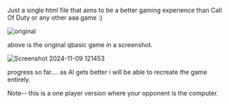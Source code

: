 Just a single html file that aims to be a better gaming experience than Call Of Duty or any other aaa game :) 

![original](https://github.com/user-attachments/assets/898475e3-9f2b-41fc-a0ba-47c448955073)

above is the original qbasic game in a screenshot. 


![Screenshot 2024-11-09 121453](https://github.com/user-attachments/assets/8fa94602-cbca-4fb1-baab-adf9ba0c7af2)



progress so far.... as AI gets better i will be able to recreate the game entirely. 

Note-- this is a one player version where your opponent is the computer. 
